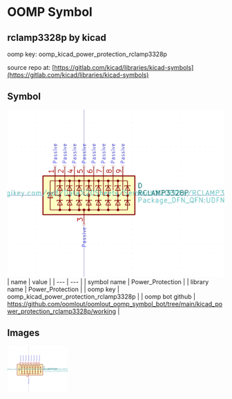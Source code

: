 # OOMP Symbol  
## rclamp3328p  by kicad  
  
oomp key: oomp_kicad_power_protection_rclamp3328p  
  
source repo at: [https://gitlab.com/kicad/libraries/kicad-symbols](https://gitlab.com/kicad/libraries/kicad-symbols)  
## Symbol  
  
[![working.png](working_600.png)](working.png)  
| name | value | 
| --- | --- | 
| symbol name | Power_Protection | 
| library name | Power_Protection | 
| oomp key | oomp_kicad_power_protection_rclamp3328p | 
| oomp bot github | https://github.com/oomlout/oomlout_oomp_symbol_bot/tree/main/kicad_power_protection_rclamp3328p/working | 
## Images  
  
[![working.png](working_140.png)](working.png)  
